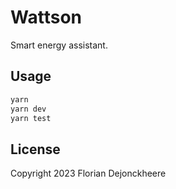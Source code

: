 # Wattson

Smart energy assistant.

## Usage

```sh
yarn
yarn dev
yarn test
```

## License

Copyright 2023 Florian Dejonckheere
